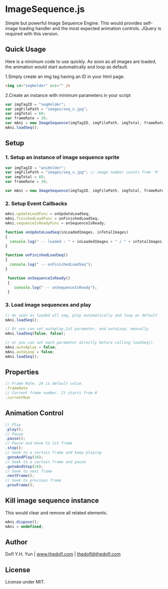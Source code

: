 ImageSequence.js
==================

Simple but powerful Image Sequence Engine. This would provides self-image loading handler and the most expected animation controls. JQuery is required with this version.


Quick Usage
-----------
Here is a minimum code to use quickly. As soon as all images are loaded, the animation would start automatically and loop as default.

1.Simply create an img tag having an ID in your html page.
```html
<img id="seqHolder" src="" />
```

2.Create an instance with minimum parameters in your script
```javascript
var imgTagID = "seqHolder";
var imgFilePath = "images/seq_x.jpg";
var imgTotal = 60;
var frameRate = 30;
var mAni = new ImageSequence(imgTagID, imgFilePath, imgTotal, frameRate);
mAni.loadSeq();
```


Setup
---------------

### 1. Setup an instance of image sequence sprite
```javascript
var imgTagID = "aniHolder";
var imgFilePath = "images/seq_x.jpg"; // image number counts from '0'
var imgTotal = 60;
var frameRate = 30;

var mAni = new ImageSequence(imgTagID, imgFilePath, imgTotal, frameRate);
```

### 2. Setup Event Callbacks
```javascript 
mAni.updateLoadFunc = onUpdateLoadSeq;
mAni.finishedLoadFunc = onFinishedLoadSeq;
mAni.sequenceIsReadyFunc = onSequenceIsReady;

function onUpdateLoadSeq(inLoadedImages, inTotalImages)
{
  console.log(" -- loaded : " + inLoadedImages + " / " + inTotalImages);
}

function onFinishedLoadSeq()
{
  console.log(" -- onFinishedLoadSeq");
}

 function onSequenceIsReady()
 {
    console.log(" -- onSequenceIsReady");
 }
```

### 3. Load image sequences and play
```javascript 
// As soon as loaded all seq, play automatically and loop as default
mAni.loadSeq();

// Or you can set autoplay,1st parameter, and autoLoop, manually
mAni.loadSeq(false, false);

// or you can set each parameter directly before calling loadSeq().
mAni.autoAplay = false;
mAni.autoLoop = false;
mAni.loadSeq();
```

Properties
-----------------
```javascript
// Frame Rate. 24 is default value.
.frameRate
// Current frame number. It starts from 0
.currentNum
```

Animation Control
-----------------

```javascript
// Play
.play();
// Pause
.pause();
// Pause and move to 1st frame
.stop();
// Seek to a certain frame and keep playing
.gotoAndPlay(10);
// Seek to a certain frame and pause
.gotoAndStop(10);
// Seek to next frame
.nextFrame();
// Seek to previous frame
.prevFrame();
```



Kill image sequence instance
-----------------
This would clear and remove all related elements. 
```javascript
mAni.dispose();
mAni = undefined;
```






Author
---------------
Dofl Y.H. Yun | www.thedofl.com | thedofl@thedofl.com



License
---------------
License under MIT.
